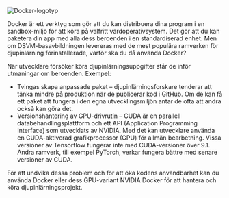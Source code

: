 ![Docker-logotyp](../media/3-image1.PNG)

Docker är ett verktyg som gör att du kan distribuera dina program i en sandbox-miljö för att köra på valfritt värdoperativsystem. Det gör att du kan paketera din app med alla dess beroenden i en standardiserad enhet. Men om DSVM-basavbildningen levereras med de mest populära ramverken för djupinlärning förinstallerade, varför ska du då använda Docker?

När utvecklare försöker köra djupinlärningsuppgifter står de inför utmaningar om beroenden. Exempel: 

- Tvingas skapa anpassade paket – djupinlärningsforskare tenderar att tänka mindre på produktion när de publicerar kod i GitHub. Om de kan få ett paket att fungera i den egna utvecklingsmiljön antar de ofta att andra också kan göra det.
- Versionshantering av GPU-drivrutin – CUDA är en parallell databehandlingsplattform och ett API (Application Programming Interface) som utvecklats av NVIDIA. Med det kan utvecklare använda en CUDA-aktiverad grafikprocessor (GPU) för allmän bearbetning. Vissa versioner av Tensorflow fungerar inte med CUDA-versioner över 9.1. Andra ramverk, till exempel PyTorch, verkar fungera bättre med senare versioner av CUDA.

För att undvika dessa problem och för att öka kodens användbarhet kan du använda Docker eller dess GPU-variant NVIDIA Docker för att hantera och köra djupinlärningsprojekt. 

<!--Quiz 
What is CUDA? 
What versioning issues do deep learning engineers deal with? -->